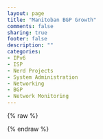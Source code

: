```yaml
---
layout: page
title: "Manitoban BGP Growth"
comments: false
sharing: true
footer: false
description: ""
categories:
- IPv6
- ISP
- Nerd Projects
- System Administration
- Networking
- BGP
- Network Monitoring
---
```

{% raw %}
<script src="/static/vendor/Chart.min.js"></script>
<div style="width:90%">
	<div>
		<canvas id="canvas" height="300" width="600"></canvas>
	</div>
</div>

<script>
	var randomScalingFactor = function(){ return Math.round(Math.random()*100)};
	var lineChartData = {
		labels : [1996, 1997, 1998, 1999, 2000, 2001, 2002, 2003, 2004, 2005, 2006, 2007, 2008, 2009, 2010, 2011, 2012, 2013, 2014, 2015, 2016, 2017],
		datasets : [
			{
				label: "MB ASNs Assigned",
				fillColor : "rgba(151,187,205,0.7)",
				strokeColor : "rgba(151,187,205,1)",
				pointColor : "rgba(151,187,205,1)",
				pointStrokeColor : "#fff",
				pointHighlightFill : "#fff",
				pointHighlightStroke : "rgba(151,187,205,1)",
				data : [1,1,2,2,5,10,11,12,14,18,19,21,23,25,25,29,31,44,52,64,72,74]
			}
		]

	}

window.onload = function(){
	var ctx = document.getElementById("canvas").getContext("2d");
	window.myLine = new Chart(ctx).Line(lineChartData, {
		responsive: true,
		animation: true,
		animationEasing: "easeOutBounce",
		multiTooltipTemplate: "<%=datasetLabel%>: <%= value %>"
	});
}

</script>

{% endraw %}
